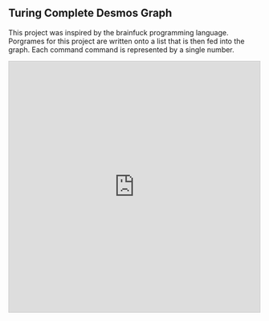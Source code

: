 
## Turing Complete Desmos Graph

<!-- META A programming language and interpreter implemented entirely in desmos META -->

This project was inspired by the brainfuck programming language. Porgrames for this project are written onto a list that is then fed into the graph. Each command command is represented by a single number. 

<iframe src="https://www.desmos.com/calculator/hrhfrsgzul?embed" width="500" height="500" style="border: 1px solid #ccc" frameborder=0></iframe>
<!-- LAST EDITED 1700522411 LAST EDITED-->